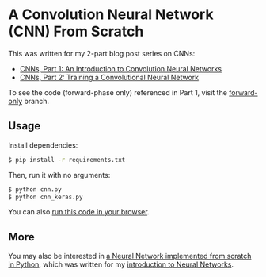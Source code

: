 # A Convolution Neural Network (CNN) From Scratch
This was written for my 2-part blog post series on CNNs:

- [CNNs, Part 1: An Introduction to Convolution Neural Networks](https://victorzhou.com/blog/intro-to-cnns-part-1/)
- [CNNs, Part 2: Training a Convolutional Neural Network](https://victorzhou.com/blog/intro-to-cnns-part-2/)

To see the code (forward-phase only) referenced in Part 1, visit the [forward-only](https://github.com/vzhou842/cnn-from-scratch/tree/forward-only) branch.

## Usage

Install dependencies:

```bash
$ pip install -r requirements.txt
```

Then, run it with no arguments:

```bash
$ python cnn.py
$ python cnn_keras.py
```

You can also [run this code in your browser](https://repl.it/@vzhou842/A-CNN-from-scratch-Part-2).

## More

You may also be interested in [a Neural Network implemented from scratch in Python](https://github.com/vzhou842/neural-network-from-scratch), which was written for my [introduction to Neural Networks](https://victorzhou.com/blog/intro-to-neural-networks/).
